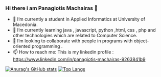### Hi there i am Panagiotis Machairas 👋


- 🔭 I’m currently a student in Applied Informatics at University of Macedonia.
- 🌱 I’m currently learning java , javascript, python ,html, css , php and other technologies which are related to Computer Science.
- 👯 I’m looking to collaborate with people in programs with object-oriented programming .
- 📫 How to reach me: This is my linkedin profile : https://www.linkedin.com/in/panagiotis-machairas-9263841b9


[![Anurag's GitHub stats](https://github-readme-stats.vercel.app/api?username=ics20044&theme=tokyonight&show_icons=true)](https://github.com/anuraghazra/github-readme-stats)
[![Top Langs](https://github-readme-stats.vercel.app/api/top-langs/?username=ics20044)](https://github.com/anuraghazra/github-readme-stats)

